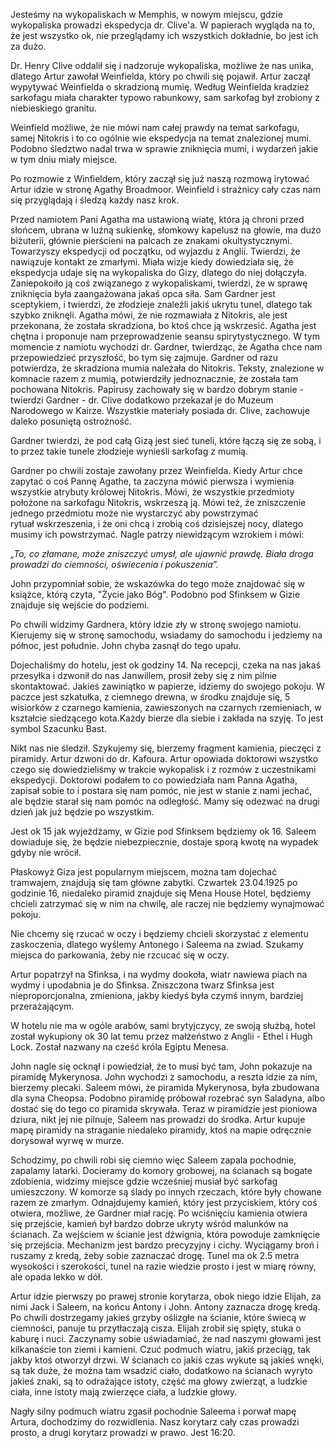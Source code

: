 Jesteśmy na wykopaliskach w Memphis, w nowym miejscu, gdzie wykopaliska prowadzi ekspedycja dr. Clive'a.
W papierach wygląda na to, że jest wszystko ok, nie przeglądamy ich wszystkich dokładnie, bo jest ich za dużo.

Dr. Henry Clive oddalił się i nadzoruje wykopaliska, możliwe że nas unika, dlatego Artur zawołał Weinfielda, który po chwili się pojawił. Artur zaczął wypytywać Weinfielda o skradzioną mumię.
Według Weinfielda kradzież sarkofagu miała charakter typowo rabunkowy, sam sarkofag był zrobiony z niebieskiego granitu. 

Weinfield możliwe, że nie mówi nam całej prawdy na temat sarkofagu, samej Nitokris i to co ogólnie wie ekspedycja na temat znalezionej mumi. Podobno śledztwo nadal trwa w sprawie zniknięcia mumi, i wydarzeń jakie w tym dniu miały miejsce. 

Po rozmowie z Winfieldem, który zaczął się już naszą rozmową irytować Artur idzie w stronę Agathy Broadmoor. Weinfield i strażnicy cały czas nam się przyglądają i śledzą każdy nasz krok.

Przed namiotem Pani Agatha ma ustawioną wiatę, która ją chroni przed słońcem, ubrana w luźną sukienkę, słomkowy kapelusz na głowie, ma dużo biżuterii, głównie pierścieni na palcach ze znakami okultystycznymi.
Towarzyszy ekspedycji od początku, od wyjazdu z Anglii. Twierdzi, że nawiązuje kontakt ze zmarłymi. Miała wizje kiedy dowiedziała się, że ekspedycja udaje się na wykopaliska do Gizy, dlatego do niej dołączyła.
Zaniepokoiło ją coś związanego z wykopaliskami, twierdzi, że w sprawę zniknięcia była zaangażowana jakaś opca siła. Sam Gardner jest sceptykiem, i twierdzi, że złodzieje znaleźli jakiś ukrytu tunel, dlatego tak szybko zniknęli.
Agatha mówi, że nie rozmawiała z Nitokris, ale jest przekonana, że została skradziona, bo ktoś chce ją wskrzesić.
Agatha jest chętna i proponuje nam przeprowadzenie seansu spirytystycznego. W tym momencie z namiotu wychodzi dr. Gardner, twierdząc, że Agatha chce nam przepowiedzieć przyszłość, bo tym się zajmuje.
Gardner od razu potwierdza, że skradziona mumia należała do Nitokris. Teksty, znalezione w komnacie razem z mumią, potwierdziły jednoznacznie, że została tam pochowana Nitokris. Papirusy zachowały się w bardzo dobrym stanie - twierdzi Gardner - dr. Clive dodatkowo przekazał je do Muzeum Narodowego w Kairze. 
Wszystkie materiały posiada dr. Clive, zachowuje daleko posuniętą ostrożność.

Gardner twierdzi, że pod całą Gizą jest sieć tuneli, które łączą się ze sobą, i to przez takie tunele złodzieje wynieśli sarkofag z mumią.

Gardner po chwili zostaje zawołany przez Weinfielda. Kiedy Artur chce zapytać o coś Pannę Agathe, ta zaczyna mówić pierwsza i wymienia wszystkie atrybuty królowej Nitokris. Mówi, że wszystkie przedmioty położone na sarkofagu Nitokris, wskrzeszą ją.
Mówi też, że zniszczenie jednego przedmiotu może nie wystarczyć aby powstrzymać rytuał wskrzeszenia, i że oni chcą i zrobią coś dzisiejszej nocy, dlatego musimy ich powstrzymać.
Nagle patrzy niewidzącym wzrokiem i mówi:

_„To, co złamane, może zniszczyć umysł,
ale ujawnić prawdę. Biała droga prowadzi do ciemności,
oświecenia i pokuszenia”._

John przypomniał sobie, że wskazówka do tego może znajdować się w książce, którą czyta, "Życie jako Bóg".
Podobno pod Sfinksem w Gizie znajduje się wejście do podziemi.

Po chwili widzimy Gardnera, który idzie zły w stronę swojego namiotu. Kierujemy się w stronę samochodu, wsiadamy do samochodu i jedziemy na północ, jest południe.
John chyba zasnął do tego upału.

Dojechaliśmy do hotelu, jest ok godziny 14. Na recepcji, czeka na nas jakaś przesyłka i dzwonił do nas Janwillem, prosił żeby się z nim pilnie skontaktować.
Jakieś zawiniątko w papierze, idziemy do swojego pokoju. W paczce jest szkatułka, z ciemnego drewna, w środku znajduje się, 5 wisiorków z czarnego kamienia, zawieszonych na czarnych rzemieniach, w kształcie siedzącego kota.Każdy bierze dla siebie i zakłada na szyję. To jest symbol Szacunku Bast.

Nikt nas nie śledził. Szykujemy się, bierzemy fragment kamienia, pieczęci z piramidy. Artur dzwoni do dr. Kafoura. Artur opowiada doktorowi wszystko czego się dowiedzieliśmy w trakcie wykopalisk i z rozmów z uczestnikami ekspedycji. Doktorowi podałem to co powiedziała nam Panna Agatha, zapisał sobie to i postara się nam pomóc, nie jest w stanie z nami jechać, ale będzie starał się nam pomóc na odległość.
Mamy się odezwać na drugi dzień jak już będzie po wszystkim.

Jest ok 15 jak wyjeżdżamy, w Gizie pod Sfinksem będziemy ok 16. Saleem dowiaduje się, że będzie niebezpiecznie, dostaje sporą kwotę na wypadek gdyby nie wrócił.

Płaskowyż Giza jest popularnym miejscem, można tam dojechać tramwajem, znajdują się tam główne zabytki. 
Czwartek 23.04.1925 po godzinie 16, niedaleko piramid znajduje się Mena House Hotel, będziemy chcieli zatrzymać się w nim na chwilę, ale raczej nie będziemy wynajmować pokoju.

Nie chcemy się rzucać w oczy i będziemy chcieli skorzystać z elementu zaskoczenia, dlatego wyślemy Antonego i Saleema na zwiad.
Szukamy miejsca do parkowania, żeby nie rzcucać się w oczy.

Artur popatrzył na Sfinksa, i na wydmy dookoła, wiatr nawiewa piach na wydmy i upodabnia je do Sfinksa.
Zniszczona twarz Sfinksa jest nieproporcjonalna, zmieniona, jakby kiedyś była czymś innym, bardziej przerażającym.

W hotelu nie ma w ogóle arabów, sami brytyjczycy, ze swoją służbą, hotel został wykupiony ok 30 lat temu przez małżeństwo z Anglii - Ethel i Hugh Lock. Został nazwany na cześć króla Egiptu Menesa.

John nagle się ocknął i powiedział, że to musi być tam, John pokazuje na piramidę Mykerynosa.
John wychodzi z samochodu, a reszta idzie za nim, bierzemy plecaki. Saleem mówi, że piramida Mykerynosa, była zbudowana dla syna Cheopsa. Podobno piramidę próbował rozebrać syn Saladyna, albo dostać się do tego co piramida skrywała.
Teraz w piramidzie jest pioniowa dziura, nikt jej nie pilnuje, Saleem nas prowadzi do środka. Artur kupuje mapę piramidy na straganie niedaleko piramidy, ktoś na mapie odręcznie dorysował wyrwę w murze.

Schodzimy, po chwili robi się ciemno więc Saleem zapala pochodnie, zapalamy latarki. Docieramy do komory grobowej, na ścianach są bogate zdobienia, widzimy miejsce gdzie wcześniej musiał być sarkofag umieszczony. W komorze są ślady po innych rzeczach, które były chowane razem ze zmarłym.
Odnajdujemy kamień, który jest przyciskiem, który coś otwiera, możliwe, że Gardner miał rację.
Po wciśnięciu kamienia otwiera się przejście, kamień był bardzo dobrze ukryty wśród malunków na ścianach. Za wejściem w ścianie jest dźwignia, która powoduje zamknięcie się przejścia. Mechanizm jest bardzo precyzyjny i cichy.
Wyciągamy broń i ruszamy z kredą, żeby sobie zaznaczać drogę. Tunel ma ok 2.5 metra wysokości i szerokości, tunel na razie wiedzie prosto i jest w miarę równy, ale opada lekko w dół. 

Artur idzie pierwszy po prawej stronie korytarza, obok niego idzie Elijah, za nimi Jack i Saleem, na końcu Antony i John. Antony zaznacza drogę kredą.
Po chwili dostrzegamy jakieś grzyby oślizgłe na ścianie, które świecą w ciemności, panuje tu przytłaczają cisza.
Elijah zrobił się spięty, stuka o kaburę i nuci.
Zaczynamy sobie uświadamiać, że nad naszymi głowami jest kilkanaście ton ziemi i kamieni. Czuć podmuch wiatru, jakiś przeciąg, tak jakby ktoś otworzył drzwi. W ścianach co jakiś czas wykute są jakieś wnęki, są tak duże, że można tam wsadzić ciało, dodatkowo na ścianach wyryto jakieś znaki, są to odrażające istoty, część ma głowy zwierząt, a ludzkie ciała, inne istoty mają zwierzęce ciała, a ludzkie głowy.

Nagły silny podmuch wiatru zgasił pochodnie Saleema i porwał mapę Artura, dochodzimy do rozwidlenia.
Nasz korytarz cały czas prowadzi prosto, a drugi korytarz prowadzi w prawo.
Jest 16:20.



